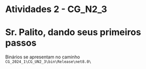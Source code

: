 # Atividades 2 - CG_N2_3

# Sr. Palito, dando seus primeiros passos

Binários se apresentam no caminho ```CG_2024_1\CG_UN2_3\bin\Release\net8.0\```